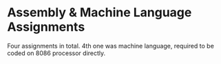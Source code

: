 # Assembly & Machine Language Assignments

Four assignments in total. 4th one was machine language, required to be coded on 8086 processor directly.